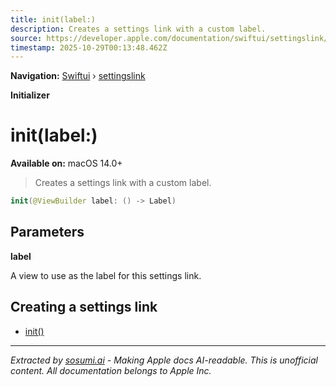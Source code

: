 ```yaml
---
title: init(label:)
description: Creates a settings link with a custom label.
source: https://developer.apple.com/documentation/swiftui/settingslink/init(label:)
timestamp: 2025-10-29T00:13:48.462Z
---
```


**Navigation:** [Swiftui](/documentation/swiftui) › [settingslink](/documentation/swiftui/settingslink)

**Initializer**

# init(label:)

**Available on:** macOS 14.0+

> Creates a settings link with a custom label.

```swift
init(@ViewBuilder label: () -> Label)
```

## Parameters

**label**

A view to use as the label for this settings link.



## Creating a settings link

- [init()](/documentation/swiftui/settingslink/init())

---

*Extracted by [sosumi.ai](https://sosumi.ai) - Making Apple docs AI-readable.*
*This is unofficial content. All documentation belongs to Apple Inc.*
